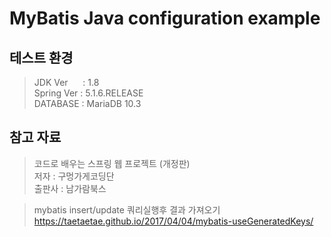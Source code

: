 # MyBatis Java configuration example
## 테스트 환경 
> JDK Ver &nbsp;&nbsp;&nbsp;&nbsp; : 1.8  
> Spring Ver : 5.1.6.RELEASE  
> DATABASE : MariaDB 10.3  

## 참고 자료
> 코드로 배우는 스프링 웹 프로젝트 (개정판)  
> 저자 : 구멍가게코딩단  
> 출판사 : 남가람북스  

> mybatis insert/update 쿼리실행후 결과 가져오기  
> https://taetaetae.github.io/2017/04/04/mybatis-useGeneratedKeys/ 
